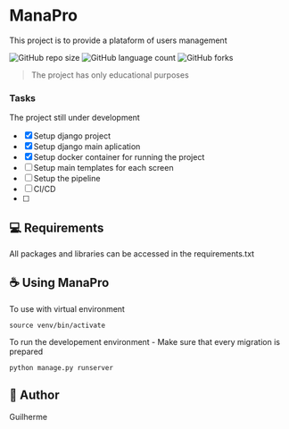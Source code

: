 # ManaPro  
This project is to provide a plataform of users management

![GitHub repo size](https://img.shields.io/github/repo-size/iuricode/README-template?style=for-the-badge)
![GitHub language count](https://img.shields.io/github/languages/count/iuricode/README-template?style=for-the-badge)
![GitHub forks](https://img.shields.io/github/forks/iuricode/README-template?style=for-the-badge)

> The project has only educational purposes 

### Tasks
The project still under development
- [x] Setup django project
- [x] Setup django main aplication
- [x] Setup docker container for running the project
- [ ] Setup main templates for each screen
- [ ] Setup the pipeline
- [ ] CI/CD
- [ ] 

## 💻 Requirements

All packages and libraries can be accessed in the requirements.txt  


## ☕ Using ManaPro

To use with virtual environment
```
source venv/bin/activate
``` 

To run the developement environment - Make sure that every migration is prepared
``` 
python manage.py runserver
```


## 🤝 Author
Guilherme 